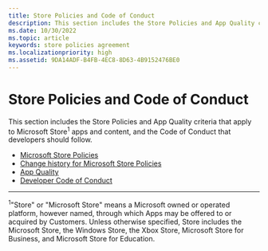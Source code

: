```yaml
---
title: Store Policies and Code of Conduct
description: This section includes the Store Policies and App Quality criteria that apply to Microsoft Store apps and content, and the Code of Conduct that developers should follow.
ms.date: 10/30/2022
ms.topic: article
keywords: store policies agreement
ms.localizationpriority: high
ms.assetid: 9DA14ADF-B4FB-4EC8-8D63-4B9152476BE0
---
```


# Store Policies and Code of Conduct

This section includes the Store Policies and App Quality criteria that apply to Microsoft Store<sup>1</sup> apps and content, and the Code of Conduct that developers should follow.

- [Microsoft Store Policies](store-policies.md)
- [Change history for Microsoft Store Policies](store-policies-change-history.md)
- [App Quality](store-app-quality.md)
- [Developer Code of Conduct](store-developer-code-of-conduct.md)


---
<sup>1</sup>"Store" or "Microsoft Store" means a Microsoft owned or operated platform, however named, through which Apps may be offered to or acquired by Customers. Unless otherwise specified, Store includes the Microsoft Store, the Windows Store, the Xbox Store, Microsoft Store for Business, and Microsoft Store for Education.
